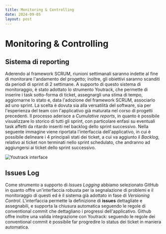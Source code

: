 ```yaml
---
title: Monitoring & Controlling
date: 2024-09-05
layout: post
---
```


# Monitoring & Controlling

## Sistema di reporting

Aderendo al framework SCRUM, riunioni settimanali saranno indette al fine di monitorare l'andamento del progetto; inoltre, gli obiettivi saranno scanditi da periodi di sprint di 2 settimane.
A supporto di questo sistema di monitoraggio, è stato adottato lo strumento Youtrack, che permette di inserire i task sotto-forma di ticket, assegnargli una stima di tempo, aggiornarne lo stato e, data l'adozione del framework SCRUM, associarlo ad uno sprint. La scelta è dovuta sia alla versatilità del software, sia per l'esperienza del team con l'applicativo già maturata nel corso di progetti precedenti.
Il processo aderisce a _Cumulative reports_, in quanto è possibile visualizzare lo storico di tutti gli sprint, con particolare enfasi su eventuali task affetti da ritardo inseriti nel backlog dello sprint successivo.
Nella seguente immagine viene riportata l'interfaccia dell'applicativo, in cui è possibile delineare i 4 principali stati dei ticket, a cui va aggiunto il _Backlog_, relativo ai ticket non terminati nello sprint schedulato, che andranno ad aggiungersi ai ticket dello sprint successivo.

<div style="width: 100%; overflow-x: auto; white-space: nowrap;">
<img 
   src="{{ site.baseurl }}/res/youtrack-interface.png"
   alt="Youtrack interface"
   style="max-width: 250%;"
/>
</div>

## Issues Log

Come strumento a supporto di _Issues Logging_ abbiamo selezionato GitHub in quanto offre un'interfaccia robusta per la segnalazione di problemi e il monitoraggio di questi ed è il sistema già adottato in fase di _Versioning Control_.
L'interfaccia permette la definizione di **issues** dettagliate e assegnabili, e supporta la chiusura automatica seguendo le regole di conventional commit che dettagliano i progressi dell'applicativo.
Github offre inoltre una valida integrazione con Youtrack: seguendo le regole dei conventional commit è possibile far progredire lo status dei ticket in maniera automatica.
